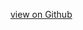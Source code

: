 <!--
# About the Program
-->

[view on Github](https://github.com/megantosh/fairness_measures/tree/master/src)

<!--
# How to Install

# How to run

# License
make sure access rights are correct
-->